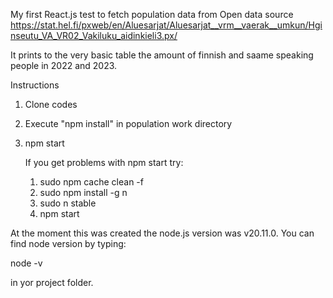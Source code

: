 My first React.js test to fetch population data from Open data source https://stat.hel.fi/pxweb/en/Aluesarjat/Aluesarjat__vrm__vaerak__umkun/Hginseutu_VA_VR02_Vakiluku_aidinkieli3.px/

It prints to the very basic table the amount of finnish and saame speaking people in 2022 and 2023.

Instructions
1. Clone codes
2. Execute "npm install" in population work directory
3. npm start

   If you get problems with npm start try:
   1. sudo npm cache clean -f
   2. sudo npm install -g n
   3. sudo n stable
   4. npm start 

At the moment this was created the node.js version was v20.11.0.
You can find node version by typing:

node -v

in yor project folder.
